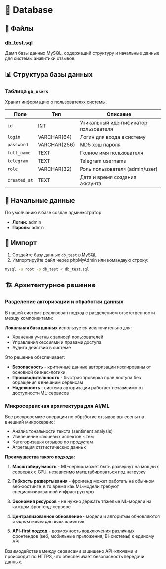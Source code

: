 # 📂 Database

## 📄 Файлы

### db_test.sql
Дамп базы данных MySQL, содержащий структуру и начальные данные для системы аналитики отзывов.

## 📊 Структура базы данных

### Таблица `gb_users`
Хранит информацию о пользователях системы.

| Поле | Тип | Описание |
|------|-----|----------|
| `id` | INT | Уникальный идентификатор пользователя |
| `login` | VARCHAR(64) | Логин для входа в систему |
| `password` | VARCHAR(256) | MD5 хэш пароля |
| `full_name` | TEXT | Полное имя пользователя |
| `telegram` | TEXT | Telegram username |
| `role` | VARCHAR(32) | Роль пользователя (admin/user) |
| `created_at` | TEXT | Дата и время создания аккаунта |

## 🔐 Начальные данные

По умолчанию в базе создан администратор:
- **Логин:** admin
- **Пароль:** admin

## 💾 Импорт

1. Создайте базу данных `db_test` в MySQL
2. Импортируйте файл через phpMyAdmin или командную строку:
```bash
mysql -u root -p db_test < db_test.sql
```

## 🏗️ Архитектурное решение

### Разделение авторизации и обработки данных

В нашей системе реализован подход с разделением ответственности между компонентами:

**Локальная база данных** используется исключительно для:
- Хранения учетных записей пользователей
- Управления сессиями и правами доступа
- Аудита действий в системе

Это решение обеспечивает:
- **Безопасность** - критичные данные авторизации изолированы от основной бизнес-логики
- **Производительность** - быстрая проверка прав доступа без обращения к внешним сервисам
- **Надежность** - система авторизации работает независимо от доступности ML-сервисов

### Микросервисная архитектура для AI/ML

Все ресурсоемкие операции по обработке отзывов вынесены на внешний микросервис:
- Анализ тональности текста (sentiment analysis)
- Извлечение ключевых аспектов и тем
- Категоризация отзывов по продуктам
- Агрегация статистических данных

**Преимущества такого подхода:**

1. **Масштабируемость** - ML-сервис может быть развернут на мощных серверах с GPU, независимо масштабироваться под нагрузку

2. **Гибкость развертывания** - фронтенд может работать на обычном веб-хостинге, в то время как ML-модели требуют специализированной инфраструктуры

3. **Экономия ресурсов** - не нужно держать тяжелые ML-модели на каждом фронтенд-сервере

4. **Централизованное обновление** - модели и алгоритмы обновляются в одном месте для всех клиентов

5. **API-first подход** - возможность подключения различных фронтендов (веб, мобильные приложения, BI-системы) к единому API

Взаимодействие между сервисами защищено API-ключами и происходит по HTTPS, что обеспечивает безопасность передачи данных.

